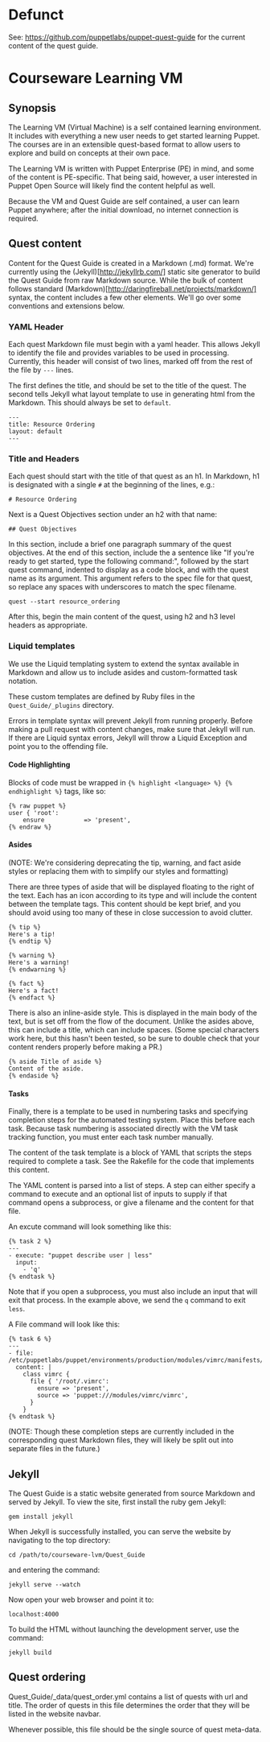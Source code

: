 # Defunct

See: https://github.com/puppetlabs/puppet-quest-guide for the current content of the quest guide.


# Courseware Learning VM

## Synopsis

The Learning VM (Virtual Machine) is a self contained learning environment.
It includes with everything a new user needs to get started learning Puppet.
The courses are in an extensible quest-based format to allow users to
explore and build on concepts at their own pace. 

The Learning VM is written with Puppet Enterprise (PE) in mind, and some of
the content is PE-specific. That being said, however, a user interested
in Puppet Open Source will likely find the content helpful as well.

Because the VM and Quest Guide are self contained, a user can learn
Puppet anywhere; after the initial download, no internet connection is
required.

## Quest content

Content for the Quest Guide is created in a Markdown (.md) format. We're
currently using the (Jekyll)[http://jekyllrb.com/] static site generator
to build the Quest Guide from raw Markdown source. While the bulk of
content follows standard (Markdown)[http://daringfireball.net/projects/markdown/]
syntax, the content includes a few other elements. We'll go over
some conventions and extensions below. 

### YAML Header

Each quest Markdown file must begin with a yaml header. This allows
Jekyll to identify the file and provides variables to be used in
processing. Currently, this header will consist of two lines, marked
off from the rest of the file by `---` lines.

The first defines the title, and should be set to the title of the quest.
The second tells Jekyll what layout template to use in generating html from
the Markdown. This should always be set to `default`.

	---
	title: Resource Ordering
	layout: default
	---

### Title and Headers

Each quest should start with the title of that quest as an h1. In Markdown,
h1 is designated with a single `#` at the beginning of the lines, e.g.:

	# Resource Ordering
	
Next is a Quest Objectives section under an h2 with that name:

	## Quest Objectives
	
In this section, include a brief one paragraph summary of the quest
objectives. At the end of this section, include the a sentence like
"If you're ready to get started, type the following command:",
followed by the start quest command, indented to display as a code
block, and with the quest name as its argument. This argument
refers to the spec file for that quest, so replace any spaces
with underscores to match the spec filename.

    quest --start resource_ordering
    
After this, begin the main content of the quest, using h2 and h3
level headers as appropriate.

### Liquid templates

We use the Liquid templating system to extend the syntax available
in Markdown and allow us to include asides and custom-formatted
task notation.

These custom templates are defined by Ruby files in the
`Quest_Guide/_plugins` directory.

Errors in template syntax will prevent Jekyll from running properly.
Before making a pull request with content changes, make sure that
Jekyll will run. If there are Liquid syntax errors, Jekyll will throw
a Liquid Exception and point you to the offending file.

#### Code Highlighting

Blocks of code must be wrapped in `{% highlight <language> %} {% endhighlight %}`
tags, like so:

	{% raw puppet %}
	user { 'root':
  		ensure           => 'present',
  	{% endraw %}

#### Asides

(NOTE: We're considering deprecating the tip, warning, and fact
aside styles or replacing them with to simplify our styles and
formatting)

There are three types of aside that will be displayed floating
to the right of the text. Each has an icon according to its
type and will include the content between the template tags.
This content should be kept brief, and you should avoid using
too many of these in close succession to avoid clutter.

```
{% tip %}
Here's a tip!
{% endtip %}

{% warning %}
Here's a warning!
{% endwarning %}

{% fact %}
Here's a fact!
{% endfact %}
```

There is also an inline-aside style. This is displayed in the
main body of the text, but is set off from the flow of the document.
Unlike the asides above, this can include a title, which can include
spaces. (Some special characters work here, but this hasn't been
tested, so be sure to double check that your content renders properly
before making a PR.)

```
{% aside Title of aside %}
Content of the aside.
{% endaside %}
```

#### Tasks

Finally, there is a template to be used in numbering tasks and specifying
completion steps for the automated testing system. Place this before
each task. Because task numbering is associated directly with the VM
task tracking function, you must enter each task number manually.

The content of the task template is a block of YAML that scripts
the steps required to complete a task. See the Rakefile for the
code that implements this content.

The YAML content is parsed into a list of steps. A step can either
specify a command to execute and an optional list of inputs to supply
if that command opens a subprocess, or give a filename and the content
for that file.

An excute command will look something like this:

```
{% task 2 %}
---
- execute: "puppet describe user | less"
  input:
    - 'q'
{% endtask %}
```

Note that if you open a subprocess, you must also include an
input that will exit that process. In the example above,
we send the `q` command to exit `less`.

A File command will look like this:

```
{% task 6 %}
---
- file: /etc/puppetlabs/puppet/environments/production/modules/vimrc/manifests/init.pp
  content: |
    class vimrc {
      file { '/root/.vimrc':
        ensure => 'present',
        source => 'puppet:///modules/vimrc/vimrc',
      }
    }
{% endtask %}
```

(NOTE: Though these completion steps are currently included in the corresponding
quest Markdown files, they will likely be split out into separate files in
the future.)

## Jekyll

The Quest Guide is a static website generated from source Markdown and served
by Jekyll.  To view the site, first install the ruby gem Jekyll:
	
	gem install jekyll
	
When Jekyll is successfully installed, you can serve the
website by navigating to the top directory:

	cd /path/to/courseware-lvm/Quest_Guide
	
and entering the command:

	jekyll serve --watch
	
Now open your web browser and point it to:
	
	localhost:4000
	
To build the HTML without launching the development server, use the command:

	jekyll build
	 
## Quest ordering

Quest_Guide/_data/quest_order.yml contains a list of quests with url and
title. The order of quests in this file determines the order that they
will be listed in the website navbar.

Whenever possible, this file should be the single source of quest meta-data.
